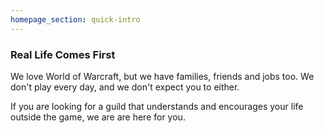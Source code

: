 ```yaml
---
homepage_section: quick-intro
---
```


### Real Life Comes First

We love World of Warcraft, but we have families, friends and
jobs too. We don't play every day, and we don't expect you to
either.

If you are looking for a guild that understands and encourages
your life outside the game, we are are here for you.